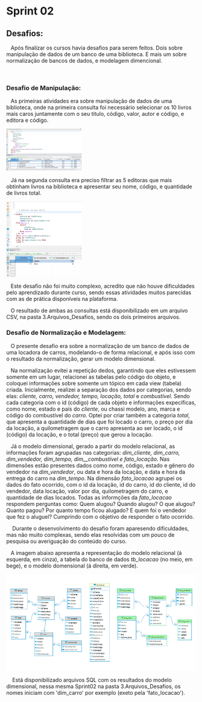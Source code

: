 # Sprint 02
## Desafios:
&nbsp;&nbsp;&nbsp;Após finalizar os cursos havia desafios para serem feitos. Dois sobre manipulação de dados de um banco de uma biblioteca. E mais um sobre normalização de bancos de dados, e modelagem dimencional. <p>
&nbsp;&nbsp;&nbsp; 
<p>
<p>

### Desafio de Manipulação:
&nbsp;&nbsp;&nbsp;As primeiras atividades era sobre manipulação de dados de uma biblioteca, onde na primeira consulta foi necessário selecionar os 10 livros mais caros juntamente com o seu titulo, código, valor, autor e código, e editora e código.
<p>
<img src=../imgs/livrosmaiscaros.png width=200> 
<p>
&nbsp;&nbsp;&nbsp;Já na segunda consulta era preciso filtrar as 5 editoras que mais obtinham livros na biblioteca e apresentar seu nome, código, e quantidade de livros total.
<p>
<img src=../imgs/maislivros.png width=200> <p>
&nbsp;&nbsp;&nbsp;Este desafio não foi muito complexo, acredito que não houve dificuldades pelo aprendizado durante curso, sendo essas atividades muitos parecidas com as de prática disponíveis na plataforma.
<p>&nbsp;&nbsp;&nbsp;O resultado de ambas as consultas está disponibilizado em um arquivo CSV, na pasta 3.Arquivos_Desafios, sendo os dois primeiros arquivos.<p>

### Desafio de Normalização e Modelagem:
&nbsp;&nbsp;&nbsp;O presente desafio era sobre a normalização de um banco de dados de uma locadora de carros, modelando-o de forma relacional, e após isso com o resultado da normalização, gerar um modelo dimensional.
<p>

&nbsp;&nbsp;&nbsp;Na normalização evitei a repetição dedos, garantindo que eles estivessem somente em um lugar, relacionei as tabelas pelo código do objeto, e coloquei informações sobre somente um tópico em cada view (tabela) criada. Inicialmente, realizei a separação dos dados por categorias, sendo elas: _cliente, carro, vendedor, tempo, locação, total_ e _combustível_. Sendo cada categoria com o id (código) de cada objeto e informações expecíficas, como nome, estado e país do _cliente_, ou chassi modelo, ano, marca e código do combustível do _carro_. Optei por criar também a categoria _total_, que apresenta a quantidade de dias que foi locado o carro, o preço por dia da locação, a quilometragem que o carro apresenta ao ser locado, o id (código) da locação, e o total (preço) que gerou a locação.
<p>

&nbsp;&nbsp;&nbsp;Já o modelo dimensional, gerado a partir do modelo relacional, as informações foram agrupadas nas categorias: *dim_cliente, dim_carro, dim_vendedor, dim_tempo, dim__combustível *e* fato_locação*. Nas dimensões estão presentes dados como nome, código, estado e gênero do vendedor na *dim_vendedor*, ou data e hora da locação, e data e hora da entrega do carro na *dim_tempo*. Na dimensão *fato_locacao* agrupei os dados do fato ocorrido, com o id da locação, id do carro, id do cliente, id do vendedor, data locação, valor por dia, quilometragem do carro, e quantidade de dias locados. Todas as informções da *fato_locacao* respondem perguntas como: Quem alugou? Quando alugou? O que alugou? Quanto pagou? Por quanto tempo ficou alugado? E quem foi o vendedor que fez o aluguel? Cumprindo com o objetivo de responder o fato ocorrido. <p>
&nbsp;&nbsp;&nbsp; Durante o desenvolvimento do desafio foram aparesendo dificuldades, mas não muito complexas, sendo elas resolvidas com um pouco de pesquisa ou averiguação do conteúdo do curso.

&nbsp;&nbsp;&nbsp;A imagem abaixo apresenta a representação do modelo relacional (á esquerda, em cinza), a tabela do banco de dados *tb_locacao* (no meio, em bege), e o modelo domensional (á direita, em verde). <p>
<img src=../imgs/ModeloRelacional_e_Dimencinal.png width=600> <p>
&nbsp;&nbsp;&nbsp; Está disponibilizado arquivos SQL com os resultados do modelo dimensional, nessa mesma Sprint02 na pasta 3.Arquivos_Desafios, os nomes iniciam com 'dim_carro' por exemplo (exeto pela 'fato_locacao').
